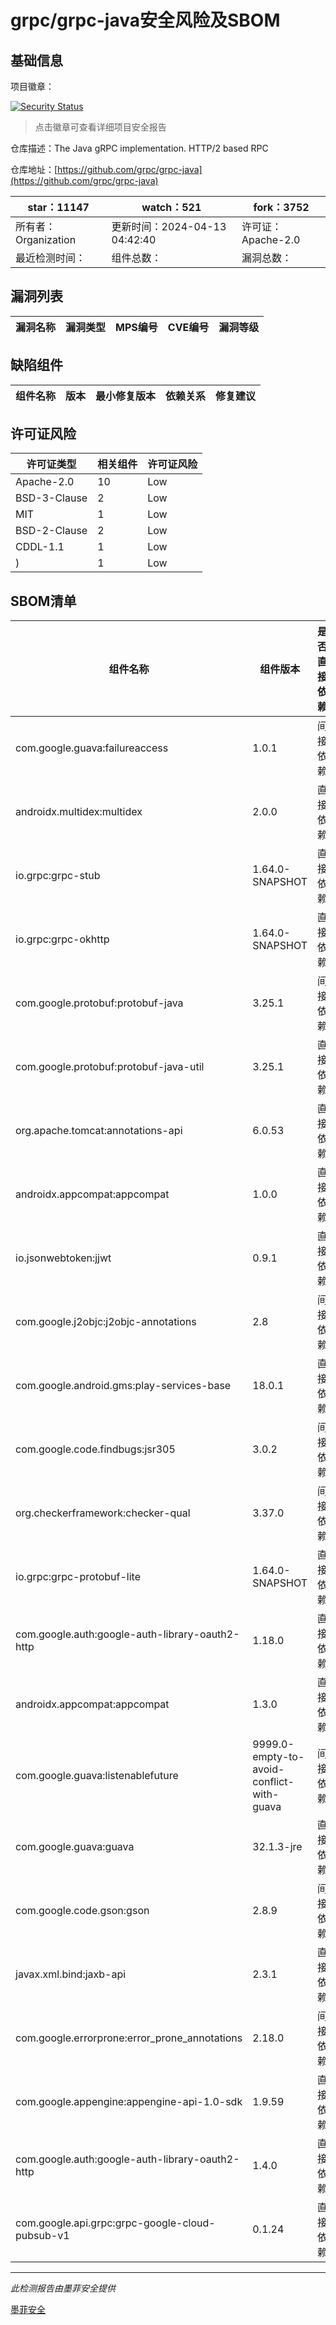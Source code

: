 # grpc/grpc-java安全风险及SBOM

## 基础信息

项目徽章：

[![Security Status](https://www.murphysec.com/platform3/v31/badge/1779228854360051712.svg)](https://www.murphysec.com/console/report/1692598165894483968/1779228854360051712)

> 点击徽章可查看详细项目安全报告

仓库描述：The Java gRPC implementation. HTTP/2 based RPC

仓库地址：[https://github.com/grpc/grpc-java](https://github.com/grpc/grpc-java)

| star：11147 | watch：521 | fork：3752 |
| ----------- | -------------- | ------------ |
| 所有者：Organization | 更新时间：2024-04-13 04:42:40 | 许可证：Apache-2.0 |
| 最近检测时间： | 组件总数： | 漏洞总数： |




## 漏洞列表

| 漏洞名称 | 漏洞类型 | MPS编号 | CVE编号 | 漏洞等级 |
| ------- | ------ | ------- | ------ | ----- |





## 缺陷组件

| 组件名称 | 版本 | 最小修复版本 | 依赖关系 | 修复建议 |
| -------- | ---- | ------------ | -------- | -------- |





## 许可证风险

| 许可证类型 | 相关组件 | 许可证风险 |
| ---------- | -------- | ---------- |
|Apache-2.0|10|Low|
|BSD-3-Clause|2|Low|
|MIT|1|Low|
|BSD-2-Clause|2|Low|
|CDDL-1.1|1|Low|
|)|1|Low|




## SBOM清单

| 组件名称 | 组件版本 | 是否直接依赖 | 仓库 |
| -------- | -------- | ------------ | ---- |
|com.google.guava:failureaccess|1.0.1|间接依赖|maven|
|androidx.multidex:multidex|2.0.0|直接依赖|maven|
|io.grpc:grpc-stub|1.64.0-SNAPSHOT|直接依赖|maven|
|io.grpc:grpc-okhttp|1.64.0-SNAPSHOT|直接依赖|maven|
|com.google.protobuf:protobuf-java|3.25.1|间接依赖|maven|
|com.google.protobuf:protobuf-java-util|3.25.1|直接依赖|maven|
|org.apache.tomcat:annotations-api|6.0.53|直接依赖|maven|
|androidx.appcompat:appcompat|1.0.0|直接依赖|maven|
|io.jsonwebtoken:jjwt|0.9.1|直接依赖|maven|
|com.google.j2objc:j2objc-annotations|2.8|间接依赖|maven|
|com.google.android.gms:play-services-base|18.0.1|直接依赖|maven|
|com.google.code.findbugs:jsr305|3.0.2|间接依赖|maven|
|org.checkerframework:checker-qual|3.37.0|间接依赖|maven|
|io.grpc:grpc-protobuf-lite|1.64.0-SNAPSHOT|直接依赖|maven|
|com.google.auth:google-auth-library-oauth2-http|1.18.0|直接依赖|maven|
|androidx.appcompat:appcompat|1.3.0|直接依赖|maven|
|com.google.guava:listenablefuture|9999.0-empty-to-avoid-conflict-with-guava|间接依赖|maven|
|com.google.guava:guava|32.1.3-jre|直接依赖|maven|
|com.google.code.gson:gson|2.8.9|间接依赖|maven|
|javax.xml.bind:jaxb-api|2.3.1|直接依赖|maven|
|com.google.errorprone:error_prone_annotations|2.18.0|间接依赖|maven|
|com.google.appengine:appengine-api-1.0-sdk|1.9.59|直接依赖|maven|
|com.google.auth:google-auth-library-oauth2-http|1.4.0|直接依赖|maven|
|com.google.api.grpc:grpc-google-cloud-pubsub-v1|0.1.24|直接依赖|maven|


------

*此检测报告由墨菲安全提供*

[墨菲安全](www.murphysec.com)